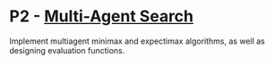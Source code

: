 # P2 - [Multi-Agent Search](http://inst.eecs.berkeley.edu/~cs188/pacman/multiagent.html)

Implement multiagent minimax and expectimax algorithms, as well as designing evaluation functions.